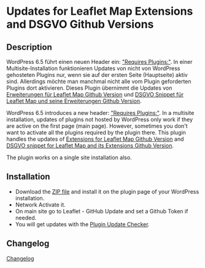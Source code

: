 # Updates for Leaflet Map Extensions and DSGVO Github Versions

## Description

WordPress 6.5 führt einen neuen Header ein: ["Requires Plugins:"](https://make.wordpress.org/core/2024/03/05/introducing-plugin-dependencies-in-wordpress-6-5/). In einer Multisite-Installation funktionieren Updates von nicht von WordPress gehosteten Plugins nur, wenn sie auf der ersten Seite (Hauptseite) aktiv sind. Allerdings möchte man manchmal nicht alle vom Plugin geforderten Plugins dort aktivieren. Dieses Plugin übernimmt die Updates von [Erweiterungen für Leaflet Map Github Version](https://github.com/hupe13/extensions-leaflet-map-github) und [DSGVO Snippet für Leaflet Map und seine Erweiterungen Github Version](https://github.com/hupe13/extensions-leaflet-map-dsgvo).

WordPress 6.5 introduces a new header: ["Requires Plugins:"](https://make.wordpress.org/core/2024/03/05/introducing-plugin-dependencies-in-wordpress-6-5/). In a multisite installation, updates of plugins not hosted by WordPress only work if they are active on the first page (main page). However, sometimes you don't want to activate all the plugins required by the plugin there. This plugin handles the updates of [Extensions for Leaflet Map Github Version](https://github.com/hupe13/extensions-leaflet-map-github) and [DSGVO snippet for Leaflet Map and its Extensions Github Version](https://github.com/hupe13/extensions-leaflet-map-dsgvo).

The plugin works on a single site installation also.

## Installation

* Download the [ZIP file](https://github.com/hupe13/leafext-github-update/archive/refs/heads/main.zip) and install it on the plugin page of your WordPress installation.
* Network Activate it.
* On main site go to Leaflet - GitHub Update and set a Github Token if needed.
* You will get updates with the [Plugin Update Checker](https://github.com/YahnisElsts/plugin-update-checker).

## Changelog

<a href="https://github.com/hupe13/leafext-update-github/blob/main/changes.md">Changelog</a>
